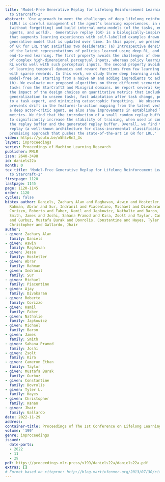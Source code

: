 ```yaml
---
title: 'Model-Free Generative Replay for Lifelong Reinforcement Learning: Application
  to Starcraft-2'
abstract: 'One approach to meet the challenges of deep lifelong reinforcement learning
  (LRL) is careful management of the agent’s learning experiences, in order to learn
  (without forgetting) and build internal meta-models (of the tasks, environments,
  agents, and world).  Generative replay (GR) is a biologically-inspired replay mechanism
  that augments learning experiences with self-labelled examples drawn from an internal
  generative model that is updated over time. In this paper, we present a version
  of GR for LRL that satisfies two desiderata: (a) Introspective density modelling
  of the latent representations of policies learned using deep RL, and (b) Model-free
  end-to-end learning. The first property avoids the challenges of density modelling
  of complex high-dimensional perceptual inputs, whereas policy learning using deep
  RL works well with such perceptual inputs. The second property avoids the challenges
  of learning temporal dynamics and reward functions from few learning experiences
  with sparse rewards. In this work, we study three deep learning architectures for
  model-free GR, starting from a naive GR and adding ingredients to achieve (a) and
  (b). We evaluate our proposed algorithms on three different scenarios comprising
  tasks from the StarCraft2 and Minigrid domains. We report several key findings showing
  the impact of the design choices on quantitative metrics that include transfer learning,
  generalization to unseen tasks, fast adaptation after task change, performance comparable
  to a task expert, and minimizing catastrophic forgetting.  We observe that our GR
  prevents drift in the features-to-action mapping from the latent vector space of
  a deep actor-critic agent. We also show improvements in established lifelong learning
  metrics. We find that the introduction of a small random replay buffer is needed
  to significantly increase the stability of training, when used in conjunction with
  the replay buffer and the generated replay buffer. Overall, we find that hidden
  replay (a well-known architecture for class-incremental classification) is the most
  promising approach that pushes the state-of-the-art in GR for LRL.'
video: https://youtu.be/o5h5vRn2_3s
layout: inproceedings
series: Proceedings of Machine Learning Research
publisher: PMLR
issn: 2640-3498
id: daniels22a
month: 0
tex_title: 'Model-Free Generative Replay for Lifelong Reinforcement Learning: Application
  to Starcraft-2'
firstpage: 1120
lastpage: 1145
page: 1120-1145
order: 1120
cycles: false
bibtex_author: Daniels, Zachary Alan and Raghavan, Aswin and Hostetler, Jesse and
  Rahman, Abrar and Sur, Indranil and Piacentino, Michael and Divakaran, Ajay and
  Corizzo, Roberto and Faber, Kamil and Japkowicz, Nathalie and Baron, Michael and
  Smith, James and Joshi, Sahana Pramod and Kira, Zsolt and Taylor, Cameron Ethan
  and Gurbuz, Mustafa Burak and Dovrolis, Constantine and Hayes, Tyler L. and Kanan,
  Christopher and Gallardo, Jhair
author:
- given: Zachary Alan
  family: Daniels
- given: Aswin
  family: Raghavan
- given: Jesse
  family: Hostetler
- given: Abrar
  family: Rahman
- given: Indranil
  family: Sur
- given: Michael
  family: Piacentino
- given: Ajay
  family: Divakaran
- given: Roberto
  family: Corizzo
- given: Kamil
  family: Faber
- given: Nathalie
  family: Japkowicz
- given: Michael
  family: Baron
- given: James
  family: Smith
- given: Sahana Pramod
  family: Joshi
- given: Zsolt
  family: Kira
- given: Cameron Ethan
  family: Taylor
- given: Mustafa Burak
  family: Gurbuz
- given: Constantine
  family: Dovrolis
- given: Tyler L.
  family: Hayes
- given: Christopher
  family: Kanan
- given: Jhair
  family: Gallardo
date: 2022-11-29
address:
container-title: Proceedings of The 1st Conference on Lifelong Learning Agents
volume: '199'
genre: inproceedings
issued:
  date-parts:
  - 2022
  - 11
  - 29
pdf: https://proceedings.mlr.press/v199/daniels22a/daniels22a.pdf
extras: []
# Format based on citeproc: http://blog.martinfenner.org/2013/07/30/citeproc-yaml-for-bibliographies/
---
```

